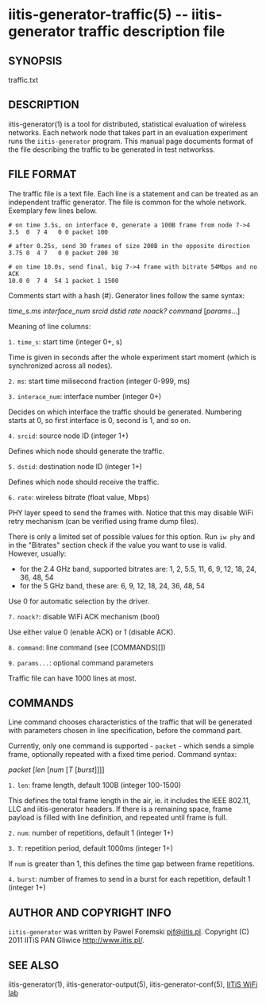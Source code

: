 iitis-generator-traffic(5) -- iitis-generator traffic description file
======================================================================

## SYNOPSIS

traffic.txt

## DESCRIPTION

iitis-generator(1) is a tool for distributed, statistical evaluation of wireless networks. Each
network node that takes part in an evaluation experiment runs the `iitis-generator` program. This
manual page documents format of the file describing the traffic to be generated in test networkss.

## FILE FORMAT

The traffic file is a text file. Each line is a statement and can be treated as an independent
traffic generator. The file is common for the whole network. Exemplary few lines below.

	# on time 3.5s, on interface 0, generate a 100B frame from node 7->4
	3.5  0  7 4   0 0 packet 100
	
	# after 0.25s, send 30 frames of size 200B in the opposite direction
	3.75 0  4 7   0 0 packet 200 30
	
	# on time 10.0s, send final, big 7->4 frame with bitrate 54Mbps and no ACK
	10.0 0  7 4  54 1 packet 1 1500

Comments start with a hash (#). Generator lines follow the same syntax:

  *time_s*.*ms* *interface_num* *srcid* *dstid* *rate* *noack?* *command* [*params*...]

Meaning of line columns:

`1.` `time_s`: start time (integer 0+, s)

Time is given in seconds after the whole experiment start moment (which is synchronized across
all nodes).

`2.` `ms`: start time milisecond fraction (integer 0-999, ms)

`3.` `interace_num`: interface number (integer 0+)

Decides on which interface the traffic should be generated. Numbering starts at 0, so first
interface is 0, second is 1, and so on.

`4.` `srcid`: source node ID (integer 1+)

Defines which node should generate the traffic.

`5.` `dstid`: destination node ID (integer 1+)

Defines which node should receive the traffic.

`6.` `rate`: wireless bitrate (float value, Mbps)

PHY layer speed to send the frames with. Notice that this may disable WiFi retry mechanism (can be
verified using frame dump files).

There is only a limited set of possible values for this option. Run `iw phy` and in the
"Bitrates" section check if the value you want to use is valid. However, usually:

  * for the 2.4 GHz band, supported bitrates are: 1, 2, 5.5, 11, 6, 9, 12, 18, 24, 36, 48, 54
  * for the 5 GHz band, these are: 6, 9, 12, 18, 24, 36, 48, 54

Use 0 for automatic selection by the driver.

`7.` `noack?`: disable WiFi ACK mechanism (bool)

Use either value 0 (enable ACK) or 1 (disable ACK).

`8.` `command`: line command (see [COMMANDS][])

`9.` `params...`: optional command parameters

Traffic file can have 1000 lines at most.

## COMMANDS

Line command chooses characteristics of the traffic that will be generated with parameters chosen in
line specification, before the command part.

Currently, only one command is supported - `packet` - which sends a simple frame, optionally
repeated with a fixed time period. Command syntax:

  *packet* [*len* [*num* [*T* [*burst*]]]]

`1.` `len`: frame length, default 100B (integer 100-1500)

This defines the total frame length in the air, ie. it includes the IEEE 802.11, LLC and
iitis-generator headers. If there is a remaining space, frame payload is filled with line definition,
and repeated until frame is full.

`2.` `num`: number of repetitions, default 1 (integer 1+)

`3.` `T`: repetition period, default 1000ms (integer 1+)

If `num` is greater than 1, this defines the time gap between frame repetitions.

`4.` `burst`: number of frames to send in a burst for each repetition, default 1 (integer 1+)

## AUTHOR AND COPYRIGHT INFO

`iitis-generator` was written by Pawel Foremski <pjf@iitis.pl>. Copyright (C) 2011 IITiS PAN Gliwice
<http://www.iitis.pl/>.

## SEE ALSO

iitis-generator(1), iitis-generator-output(5), iitis-generator-conf(5), [IITiS WiFi
lab](https://sites.google.com/site/iitiswifilab/)
